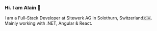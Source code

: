 ### Hi. I am Alain 👋

I am a Full-Stack Developer at Sitewerk AG in Solothurn, Switzerland🇨🇭. Mainly working with .NET, Angular & React.
